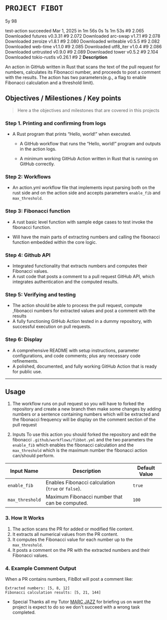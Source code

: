 
# `PROJECT FIBOT`
5y 98

test-action
succeeded Mar 1, 2025 in 1m 56s
0s
1s
1m 53s
  #9 2.065   Downloaded futures v0.3.31
  #9 2.072   Downloaded arc-swap v1.7.1
  #9 2.078   Downloaded zeroize v1.8.1
  #9 2.080   Downloaded writeable v0.5.5
  #9 2.082   Downloaded web-time v1.1.0
  #9 2.085   Downloaded utf8_iter v1.0.4
  #9 2.086   Downloaded untrusted v0.9.0
  #9 2.089   Downloaded tower v0.5.2
  #9 2.104   Downloaded tokio-rustls v0.26.1
  #9 2
**Description**

An action in GitHub written in Rust that scans the text of the pull request for numbers, calculates its Fibonacci number, and proceeds to post a comment with the results. The action has two parameters(e.g., a flag to enable Fibonacci calculation and a threshold limit).

## **Objectives / Milestiones / Key points**

> Here a the objectives and milestones that are covered in this projects

### Step 1. Printing and confirming from logs

- A Rust program that prints “Hello, world!” when executed.

  - A GitHub workflow that runs the “Hello, world!” program and outputs in the action logs.

  - A minimum working GitHub Action written in Rust that is running on GitHub correctly.

### Step 2: Workflows

- An action.yml workflow file that implements input parsing both on the rust side and on the action side and accepts parameters `enable_fib` and `max_threshold`.

### Step 3: Fibonacci function

- A rust basic level function with sample edge cases to test invoke the fibonacci function.

- Will have the main parts of extracting numbers and calling the fibonacci function embedded within the core logic.

### Step 4: Github API

- Integrated functionality that extracts numbers and computes their Fibonacci values.
- A rust code that posts a comment to a pull request GitHub API, which integrates authentication and the computed results.

### Step 5: Verifying and testing

- The action should be able to process the pull request, compute ,fibonacci numbers  for extracted values and post a comment with the results
- A fully functioning GitHub Action tested in a dummy repository, with successful execution on pull requests.

### Step 6: Display

- A comprehensive README with setup instructions, parameter configurations, and code comments; plus any necessary code refinements.
- A polished, documented, and fully working GitHub Action that is ready for public use.

---

## Usage

1. The workflow runs on pull request so you will have to forked the repository and create a new branch then make some changes by adding numbers or a sentence containing numbers which will be extracted and the fibonacci frequency will be display on the comment section of the pull request

2. Inputs
   To use this action you should forked the repository and edit the fibonacci `.github/workflows/fibbot.yml` and the two parameters the `enable_fib` which enables the fibonacci calculation and the `max_threshold` which is the maximum number the fibonacci action can/should perform.

| Input Name      | Description                                       | Default Value |
|---------------|----------------------------------------------------|-----------|
| `enable_fib`  | Enables Fibonacci calculation (`true` or `false`). | `true`    |
| `max_threshold` | Maximum Fibonacci number that can be computed.    | `100`   |

### 3. How It Works

1. The action scans the PR for added or modified file content.
2. It extracts all numerical values from the PR content.
3. It computes the Fibonacci value for each number up to the `max_threshold`.
4. It posts a comment on the PR with the extracted numbers and their Fibonacci values.

### 4. Example Comment Output

When a PR contains numbers, FibBot will post a comment like:

```
Extracted numbers: [5, 8, 12]
Fibonacci calculation results: [5, 21, 144]
```

- Special Thanks all my Tutor [MARC JAZZ](https://github.com/Marcjazz) for briefing us on want the project is expect to do so we don't succeed with a wrong task completed.
